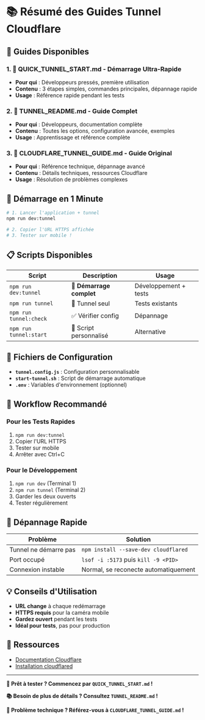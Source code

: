 # 📚 Résumé des Guides Tunnel Cloudflare

## 🎯 Guides Disponibles

### 1. 🚀 **QUICK_TUNNEL_START.md** - Démarrage Ultra-Rapide
- **Pour qui** : Développeurs pressés, première utilisation
- **Contenu** : 3 étapes simples, commandes principales, dépannage rapide
- **Usage** : Référence rapide pendant les tests

### 2. 📖 **TUNNEL_README.md** - Guide Complet
- **Pour qui** : Développeurs, documentation complète
- **Contenu** : Toutes les options, configuration avancée, exemples
- **Usage** : Apprentissage et référence complète

### 3. 🔧 **CLOUDFLARE_TUNNEL_GUIDE.md** - Guide Original
- **Pour qui** : Référence technique, dépannage avancé
- **Contenu** : Détails techniques, ressources Cloudflare
- **Usage** : Résolution de problèmes complexes

## 🚀 Démarrage en 1 Minute

```bash
# 1. Lancer l'application + tunnel
npm run dev:tunnel

# 2. Copier l'URL HTTPS affichée
# 3. Tester sur mobile !
```

## 📋 Scripts Disponibles

| Script | Description | Usage |
|--------|-------------|-------|
| `npm run dev:tunnel` | 🚀 **Démarrage complet** | Développement + tests |
| `npm run tunnel` | 🔗 Tunnel seul | Tests existants |
| `npm run tunnel:check` | ✅ Vérifier config | Dépannage |
| `npm run tunnel:start` | 🎯 Script personnalisé | Alternative |

## 🔧 Fichiers de Configuration

- **`tunnel.config.js`** : Configuration personnalisable
- **`start-tunnel.sh`** : Script de démarrage automatique
- **`.env`** : Variables d'environnement (optionnel)

## 📱 Workflow Recommandé

### Pour les Tests Rapides
1. `npm run dev:tunnel`
2. Copier l'URL HTTPS
3. Tester sur mobile
4. Arrêter avec Ctrl+C

### Pour le Développement
1. `npm run dev` (Terminal 1)
2. `npm run tunnel` (Terminal 2)
3. Garder les deux ouverts
4. Tester régulièrement

## 🚨 Dépannage Rapide

| Problème | Solution |
|----------|----------|
| Tunnel ne démarre pas | `npm install --save-dev cloudflared` |
| Port occupé | `lsof -i :5173` puis `kill -9 <PID>` |
| Connexion instable | Normal, se reconecte automatiquement |

## 💡 Conseils d'Utilisation

- **URL change** à chaque redémarrage
- **HTTPS requis** pour la caméra mobile
- **Gardez ouvert** pendant les tests
- **Idéal pour tests**, pas pour production

## 🔗 Ressources

- [Documentation Cloudflare](https://developers.cloudflare.com/cloudflare-one/connections/connect-apps/)
- [Installation cloudflared](https://developers.cloudflare.com/cloudflare-one/connections/connect-apps/install-and-setup/installation/)

---

**🎯 Prêt à tester ? Commencez par `QUICK_TUNNEL_START.md` !**

**📚 Besoin de plus de détails ? Consultez `TUNNEL_README.md` !**

**🔧 Problème technique ? Référez-vous à `CLOUDFLARE_TUNNEL_GUIDE.md` !**
